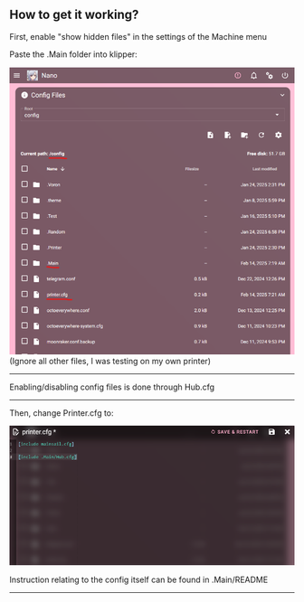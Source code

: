 ## How to get it working?

First, enable "show hidden files" in the settings of the Machine menu

Paste the .Main folder into klipper:

![](https://github.com/Suzu0071/Whiskers-2.4/blob/main/Manual/1.png)
(Ignore all other files, I was testing on my own printer)
_______________________________________________________________________________________
Enabling/disabling config files is done through Hub.cfg
_______________________________________________________________________________________
Then, change Printer.cfg to:

![](https://github.com/Suzu0071/Whiskers-2.4/blob/main/Manual/3.png)

Instruction relating to the config itself can be found in .Main/README

_______________________________________________________________________________________

